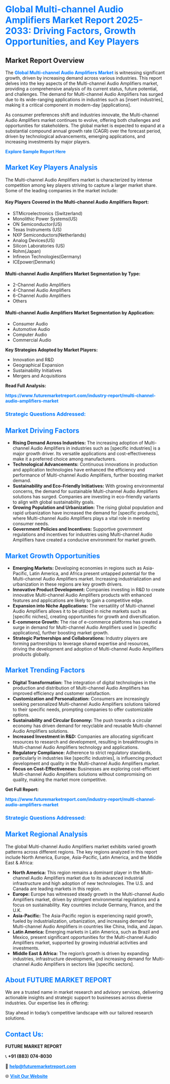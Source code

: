 <h1 style="color: #007BFF;">Global Multi-channel Audio Amplifiers Market Report 2025-2033: Driving Factors, Growth Opportunities, and Key Players</h1>

<section id="overview">
<h2>Market Report Overview</h2>
<p>The <a href="https://www.futuremarketreport.com/industry-report/multi-channel-audio-amplifiers-market" style="color: #007BFF; text-decoration: none;"><strong>Global Multi-channel Audio Amplifiers Market</strong></a> is witnessing significant growth, driven by increasing demand across various industries. This report delves into the key aspects of the Multi-channel Audio Amplifiers market, providing a comprehensive analysis of its current status, future potential, and challenges. The demand for Multi-channel Audio Amplifiers has surged due to its wide-ranging applications in industries such as [insert industries], making it a critical component in modern-day [applications].</p>
<p>As consumer preferences shift and industries innovate, the Multi-channel Audio Amplifiers market continues to evolve, offering both challenges and opportunities for stakeholders. The global market is expected to expand at a substantial compound annual growth rate (CAGR) over the forecast period, driven by technological advancements, emerging applications, and increasing investments by major players.</p>
</section>

<section id="overview">
<p><a href="https://www.futuremarketreport.com/request-sample/reportId=75736" style="color: #007BFF; text-decoration: none;"><strong>Explore Sample Report Here</strong></a></p>
</section>

<section id="key-players">
<h2 style="color: #007BFF;">Market Key Players Analysis</h2>
<p>The Multi-channel Audio Amplifiers market is characterized by intense competition among key players striving to capture a larger market share. Some of the leading companies in the market include:</p>
<h4>Key Players Covered in the Multi-channel Audio Amplifiers Report:</h4>
<ul><li>STMicroelectronics (Switzerland)</li><li>Monolithic Power Systems(US)</li><li>ON Semiconductor(US)</li><li>Texas Instruments (US)</li><li>NXP Semiconductors(Netherlands)</li><li>Analog Devices(US)</li><li>Silicon Laboratories (US)</li><li>Rohm(Japan)</li><li>Infineon Technologies(Germany)</li><li>ICEpower(Denmark)</li></ul>
<h4>Multi-channel Audio Amplifiers Market Segmentation by Type:</h4>
<ul><li>2-Channel Audio Amplifiers</li><li>4-Channel Audio Amplifiers</li><li>6-Channel Audio Amplifiers</li><li>Others</li></ul>

<h4>Multi-channel Audio Amplifiers Market Segmentation by Application:</h4>
<ul><li>Consumer Audio</li><li>Automotive Audio</li><li>Computer Audio</li><li>Commercial Audio</li></ul>
<p><strong>Key Strategies Adopted by Market Players:</strong></p>
<ul>
<li>Innovation and R&D</li>
<li>Geographical Expansion</li>
<li>Sustainability Initiatives</li>
<li>Mergers and Acquisitions</li>
</ul>
</section>

<section>
<p><strong>Read Full Analysis: </strong></p><a href="https://www.futuremarketreport.com/industry-report/multi-channel-audio-amplifiers-market" style="color: #007BFF; text-decoration: none;"><strong>https://www.futuremarketreport.com/industry-report/multi-channel-audio-amplifiers-market</strong></a>
<h3 style="color: #007BFF;">Strategic Questions Addressed:</h3>
</section>

<section id="driving-factors">
<h2 style="color: #007BFF;">Market Driving Factors</h2>
<ul>
<li><strong>Rising Demand Across Industries:</strong> The increasing adoption of Multi-channel Audio Amplifiers in industries such as [specific industries] is a major growth driver. Its versatile applications and cost-effectiveness make it a preferred choice among manufacturers.</li>
<li><strong>Technological Advancements:</strong> Continuous innovations in production and application technologies have enhanced the efficiency and performance of Multi-channel Audio Amplifiers, further boosting market demand.</li>
<li><strong>Sustainability and Eco-Friendly Initiatives:</strong> With growing environmental concerns, the demand for sustainable Multi-channel Audio Amplifiers solutions has surged. Companies are investing in eco-friendly variants to align with global sustainability goals.</li>
<li><strong>Growing Population and Urbanization:</strong> The rising global population and rapid urbanization have increased the demand for [specific products], where Multi-channel Audio Amplifiers plays a vital role in meeting consumer needs.</li>
<li><strong>Government Policies and Incentives:</strong> Supportive government regulations and incentives for industries using Multi-channel Audio Amplifiers have created a conducive environment for market growth.</li>
</ul>
</section>

<section id="growth-opportunities">
<h2 style="color: #007BFF;">Market Growth Opportunities</h2>
<ul>
<li><strong>Emerging Markets:</strong> Developing economies in regions such as Asia-Pacific, Latin America, and Africa present untapped potential for the Multi-channel Audio Amplifiers market. Increasing industrialization and urbanization in these regions are key growth drivers.</li>
<li><strong>Innovative Product Development:</strong> Companies investing in R&D to create innovative Multi-channel Audio Amplifiers products with enhanced features and applications are likely to gain a competitive edge.</li>
<li><strong>Expansion into Niche Applications:</strong> The versatility of Multi-channel Audio Amplifiers allows it to be utilized in niche markets such as [specific niches], creating opportunities for growth and diversification.</li>
<li><strong>E-commerce Growth:</strong> The rise of e-commerce platforms has created a surge in demand for Multi-channel Audio Amplifiers used in [specific applications], further boosting market growth.</li>
<li><strong>Strategic Partnerships and Collaborations:</strong> Industry players are forming partnerships to leverage shared expertise and resources, driving the development and adoption of Multi-channel Audio Amplifiers products globally.</li>
</ul>
</section>

<section id="trending-factors">
<h2 style="color: #007BFF;">Market Trending Factors</h2>
<ul>
<li><strong>Digital Transformation:</strong> The integration of digital technologies in the production and distribution of Multi-channel Audio Amplifiers has improved efficiency and customer satisfaction.</li>
<li><strong>Customization and Personalization:</strong> Consumers are increasingly seeking personalized Multi-channel Audio Amplifiers solutions tailored to their specific needs, prompting companies to offer customizable options.</li>
<li><strong>Sustainability and Circular Economy:</strong> The push towards a circular economy has driven demand for recyclable and reusable Multi-channel Audio Amplifiers solutions.</li>
<li><strong>Increased Investment in R&D:</strong> Companies are allocating significant resources to research and development, resulting in breakthroughs in Multi-channel Audio Amplifiers technology and applications.</li>
<li><strong>Regulatory Compliance:</strong> Adherence to strict regulatory standards, particularly in industries like [specific industries], is influencing product development and quality in the Multi-channel Audio Amplifiers market.</li>
<li><strong>Focus on Cost-Effectiveness:</strong> Businesses are exploring cost-efficient Multi-channel Audio Amplifiers solutions without compromising on quality, making the market more competitive.</li>
</ul>
</section>

<section>
<p><strong>Get Full Report: </strong></p><a href="https://www.futuremarketreport.com/industry-report/multi-channel-audio-amplifiers-market" style="color: #007BFF; text-decoration: none;"><strong>https://www.futuremarketreport.com/industry-report/multi-channel-audio-amplifiers-market</strong></a>
<h3 style="color: #007BFF;">Strategic Questions Addressed:</h3>
</section>


<section id="regional-analysis">
<h2 style="color: #007BFF;">Market Regional Analysis</h2>
<p>The global Multi-channel Audio Amplifiers market exhibits varied growth patterns across different regions. The key regions analyzed in this report include North America, Europe, Asia-Pacific, Latin America, and the Middle East & Africa:</p>
<ul>
<li><strong>North America:</strong> This region remains a dominant player in the Multi-channel Audio Amplifiers market due to its advanced industrial infrastructure and high adoption of new technologies. The U.S. and Canada are leading markets in this region.</li>
<li><strong>Europe:</strong> Europe has witnessed steady growth in the Multi-channel Audio Amplifiers market, driven by stringent environmental regulations and a focus on sustainability. Key countries include Germany, France, and the U.K.</li>
<li><strong>Asia-Pacific:</strong> The Asia-Pacific region is experiencing rapid growth, fueled by industrialization, urbanization, and increasing demand for Multi-channel Audio Amplifiers in countries like China, India, and Japan.</li>
<li><strong>Latin America:</strong> Emerging markets in Latin America, such as Brazil and Mexico, present significant opportunities for the Multi-channel Audio Amplifiers market, supported by growing industrial activities and investments.</li>
<li><strong>Middle East & Africa:</strong> The region’s growth is driven by expanding industries, infrastructure development, and increasing demand for Multi-channel Audio Amplifiers in sectors like [specific sectors].</li>
</ul>
</section>

<footer>
<h2 style="color: #007BFF;">About FUTURE MARKET REPORT</h2>
<p>We are a trusted name in market research and advisory services, delivering actionable insights and strategic support to businesses across diverse industries. Our expertise lies in offering:</p>

<p>Stay ahead in today’s competitive landscape with our tailored research solutions.</p>

<h2 style="color: #007BFF;">Contact Us:</h2>
<p><strong>FUTURE MARKET REPORT</strong></p>
<p>📞 <strong>+91 (883) 074-8030</strong></p>
<p>📧 <strong><a href="mailto:help@futuremarketreport.com" style="color: #007BFF;">help@futuremarketreport.com</a></strong></p>
<p>🌐 <strong><a href="https://www.futuremarketreport.com/" style="color: #007BFF;">Visit Our Website</a></strong></p>
</footer>